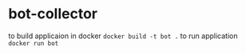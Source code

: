 # bot-collector
to build applicaion in docker `docker build -t bot .`
to run application `docker run bot`